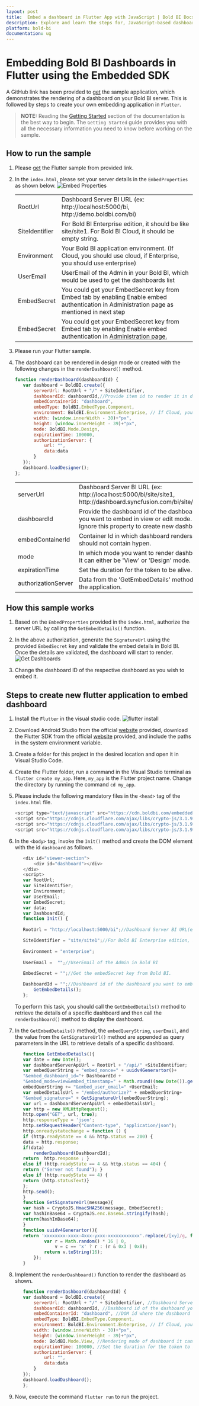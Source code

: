 ```yaml
---
layout: post
title:  Embed a dashboard in Flutter App with JavaScript | Bold BI Docs
description: Explore and learn the steps for, JavaScript-based dashboard embedding with Flutter application(s), which has been supported by Bold BI since v5.1.55.
platform: bold-bi
documentation: ug
---
```


# Embedding Bold BI Dashboards in Flutter using the Embedded SDK

A GitHub link has been provided to [get](https://github.com/boldbi/flutter-sample) the sample application, which demonstrates the rendering of a dashboard on your Bold BI server. This is followed by steps to create your own embedding application in `Flutter`.

> **NOTE:** Reading the [Getting Started](/getting-started/embedding-in-your-application/) section of the documentation is the best way to begin. The `Getting Started` guide provides you with all the necessary information you need to know before working on the sample.

## How to run the sample
 1. Please [get](https://github.com/boldbi/flutter-sample) the Flutter sample from provided link.    

 2. In the `index.html`, please set your server details in the `EmbedProperties` as shown below. 
    ![Embed Properties](/static/assets/javascript/sample/images/flutter_EmbedProperties.png#max-width=75%)

    <meta charset="utf-8"/>
    <table>
    <tbody>
    <tr>
        <td align="left">RootUrl</td>
        <td align="left">Dashboard Server BI URL (ex: http://localhost:5000/bi, http://demo.boldbi.com/bi)</td>
    </tr>
    <tr>
        <td align="left">SiteIdentifier</td>
        <td align="left">For Bold BI Enterprise edition, it should be like site/site1. For Bold BI Cloud, it should be empty string.</td>
    </tr>
    <tr>
        <td align="left">Environment</td>
        <td align="left">Your Bold BI application environment. (If Cloud, you should use cloud, if  Enterprise, you should use enterprise)</td>
    </tr>
    <tr>
        <td align="left">UserEmail</td>
        <td align="left">UserEmail of the Admin in your Bold BI, which would be used to get the dashboards list</td>
    </tr>
    <tr>
        <td align="left">EmbedSecret</td>
        <td align="left">You could get your EmbedSecret key from Embed tab by enabling Enable embed authentication in Administration page as mentioned in next step</td>
    </tr>
    <tr>
        <td align="left">EmbedSecret</td>
        <td align="left">You could get your EmbedSecret key from Embed tab by enabling Enable embed authentication in <a href='/site-administration/embed-settings/'>Administration page.</a> </td>
    </tr>
    </tbody>
    </table>

 3. Please run your Flutter sample.

 4. The dashboard can be rendered in design mode or created with the following changes in the `renderDashboard()` method.

     ```js
     function renderDashboard(dashboardId) {
        var dashboard = BoldBI.create({
            serverUrl: RootUrl + "/" + SiteIdentifier,
            dashboardId: dashboardId,//Provide item id to render it in design mode,to create dashboard remove this property 
            embedContainerId: "dashboard",
            embedType: BoldBI.EmbedType.Component,
            environment: BoldBI.Environment.Enterprise, // If Cloud, you should use BoldBI.Environment.Cloud
            width: (window.innerWidth - 30)+"px",
            height: (window.innerHeight - 39)+"px",
            mode: BoldBI.Mode.Design,
            expirationTime: 100000,
            authorizationServer: {
                url: "",
                data:data
            }        
        });
        dashboard.loadDesigner();
     };
     ```

    <meta charset="utf-8"/>
    <table>
    <tbody>
    <tr>
    <td align="left">serverUrl</td>
    <td align="left">Dashboard Server BI URL (ex: http://localhost:5000/bi/site/site1, http://dashboard.syncfusion.com/bi/site/site1)</td>
    </tr>
    <tr>
    <td align="left">dashboardId</td>
    <td align="left">Provide the dashboard id of the dashboard you want to embed in view or edit mode. Ignore this property to create new dashboard.</td>
    </tr>
    <tr>
    <td align="left">embedContainerId</td>
    <td align="left">Container Id in which dashboard renders.It should not contain hypen.</td>
    </tr>
    <tr>
    <td align="left">mode</td>
    <td align="left">In which mode you want to render dashboard. It can either be 'View' or 'Design' mode. </td>
    </tr>
    <tr>
    <td align="left">expirationTime</td>
    <td align="left">Set the duration for the token to be alive.</td>
    </tr>
    <tr>
    <td align="left">authorizationServer</td>
    <td align="left">Data from the 'GetEmbedDetails' method in the application.</td>
    </tr>
    </tbody>
    </table>

## How this sample works

 1. Based on the `EmbedProperties` provided in the `index.html`, authorize the server URL by calling the `GetEmbedDetails()` function.

 2. In the above authorization, generate the `SignatureUrl` using the provided `EmbedSecret` key and validate the embed details in Bold BI. Once the details are validated, the dashboard will start to render.
    ![Get Dashboards](/static/assets/javascript/sample/images/flutter-get-details.png)

 3. Change the dashboard ID of the respective dashboard as you wish to embed it.

## Steps to create new flutter application to embed dashboard
 1. Install the `Flutter` in the visual studio code.
    ![flutter install](/static/assets/javascript/sample/images/flutter_install.png#max-width=60%)

 2. Download Android Studio from the official [website](https://developer.android.com/studio) provided, download the Flutter SDK from the official [website](https://docs.flutter.dev/get-started/install/windows) provided, and include the paths in the system environment variable.

 3. Create a folder for this project in the desired location and open it in Visual Studio Code.

 4. Create the Flutter folder, run a command in the Visual Studio terminal as `flutter create my_app`. Here, `my_app` is the Flutter project name. Change the directory by running the command `cd my_app`.

 5. Please include the following mandatory files in the `<head>` tag of the `index.html` file.

     ```js
    <script type="text/javascript" src="https://cdn.boldbi.com/embedded-sdk/v7.9.50/boldbi-embed.js"></script>
    <script src="https://cdnjs.cloudflare.com/ajax/libs/crypto-js/3.1.9-1/crypto-js.min.js"></script>
    <script src="https://cdnjs.cloudflare.com/ajax/libs/crypto-js/3.1.9-1/hmac-sha256.min.js"></script>
    <script src="https://cdnjs.cloudflare.com/ajax/libs/crypto-js/3.1.9-1/enc-base64.min.js"></script>
     ```

 6. In the `<body>` tag, invoke the `Init()` method and create the DOM element with the id `dashboard` as follows.

     ```js
        <div id="viewer-section">
            <div id="dashboard"></div>
        </div>
        <script>
        var RootUrl;
        var SiteIdentifier;
        var Environment;
        var UserEmail;
        var EmbedSecret;
        var data;
        var DashboardId;
        function Init() {
        
        RootUrl = "http://localhost:5000/bi";//Dashboard Server BI URL(ex: http://localhost:5000/bi, http://demo.boldbi.com/bi)

        SiteIdentifier = "site/site1";//For Bold BI Enterprise edition, it should be like site/site1. For Bold BI Cloud, it should be empty string.
        
        Environment = "enterprise";
        
        UserEmail =  "";//UserEmail of the Admin in Bold BI
        
        EmbedSecret = "";//Get the embedSecret key from Bold BI.

        DashboardId = "";//Dashboard id of the dashboard you want to embed here.('https://help.boldbi.com/embedding-options/embedding-sdk/samples/blazor-with-javascript/')
            GetEmbedDetails();
        };
     ```
    To perform this task, you should call the `GetEmbedDetails()` method to retrieve the details of a specific dashboard and then call the `renderDashboard()` method to display the dashboard.

 7. In the `GetEmbedDetails()` method, the `embedQueryString`, `userEmail`, and the value from the `GetSignatureUrl()` method are appended as query parameters in the URL to retrieve details of a specific dashboard.

     ```js
        function GetEmbedDetails(){
        var date = new Date();
        var dashboardServerApiUrl = RootUrl + "/api/" +SiteIdentifier;
        var embedQuerString = "embed_nonce=" + uuidv4Generartor()+
        "&embed_dashboard_id="+ DashboardId +
        "&embed_mode=view&embed_timestamp=" + Math.round((new Date()).getTime() / 1000)+"&embed_expirationtime=100000";
        embedQuerString += "&embed_user_email=" +UserEmail;
        var embedDetailsUrl = "/embed/authorize?" + embedQuerString+ 
        "&embed_signature=" + GetSignatureUrl(embedQuerString);
        var url = dashboardServerApiUrl + embedDetailsUrl;
        var http = new XMLHttpRequest();
        http.open("GET", url, true);
        http.responseType = 'json';
        http.setRequestHeader("Content-type", "application/json");
        http.onreadystatechange = function () {
        if (http.readyState == 4 && http.status == 200) {
        data = http.response;
        if(data)
            renderDashboard(DashboardId); 
        return  http.response ; }
        else if (http.readyState == 4 && http.status == 404) {
        return ("Server not found"); }
        else if (http.readyState == 4) {
        return (http.statusText)}
        };
        http.send();     
        }
        function GetSignatureUrl(message){
        var hash = CryptoJS.HmacSHA256(message, EmbedSecret);
        var hashInBase64 = CryptoJS.enc.Base64.stringify(hash);
        return(hashInBase64);
        }
        function uuidv4Generartor(){
        return 'xxxxxxxx-xxxx-4xxx-yxxx-xxxxxxxxxxxx'.replace(/[xy]/g, function (c) {
                var r = Math.random() * 16 | 0,
                    v = c == 'x' ? r : (r & 0x3 | 0x8);
                return v.toString(16);
            });
        }
     ```

 8. Implement the `renderDashboard()` function to render the dashboard as shown.

     ```js
        function renderDashboard(dashboardId) {
        var dashboard = BoldBI.create({
            serverUrl: RootUrl + "/" + SiteIdentifier, //Dashboard Server BI URL (ex: http://localhost:5000/bi/site/site1, http://demo.boldbi.com/bi/site/site1)
            dashboardId: dashboardId, //Dashboard id of the dashboard you want to embed here.
            embedContainerId: "dashboard", //DOM id where the dashboard will be rendered.
            embedType: BoldBI.EmbedType.Component,
            environment: BoldBI.Environment.Enterprise, // If Cloud, you should use BoldBI.Environment.Cloud
            width: (window.innerWidth - 30)+"px",
            height: (window.innerHeight - 39)+"px",
            mode: BoldBI.Mode.View, //Rendering mode of dashboard it can be Design and View for dashboard
            expirationTime: 100000, //Set the duration for the token to be alive.
            authorizationServer: {
                url: "",
                data:data
            }
        });
        dashboard.loadDashboard();
        };
     ```
     
 9. Now, execute the command `flutter run` to run the project.